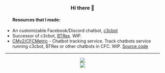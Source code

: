 <div align="center">
  <h3>Hi there 👋</h3>
  <ul align="left">
    <h4>Resources that I made:</h4>
    <li>An customizable Facebook/Discord chatbot, <a href="https://github.com/c3cbot/c3c-0x">c3cbot</a></li>
    <li>Successor of c3cbot, <a href="https://github.com/1CB/BTRex">BTRex</a>. WIP.</li>
    <li>
      <a href="https://metric-cfc.herokuapp.com">CMv2/CFCMetric</a> - Chatbot tracking service. Track chatbots service running c3cbot, BTRex or other chatbots in CFC. WIP. 
      <a href="https://github.com/Project-Dec1mus/central-metric">Source code</a>
    </li>
  </ul>
  <hr>
  <a href="https://github.com/anuraghazra/github-readme-stats">
    <img src="https://github-readme-stats.vercel.app/api?username=BadAimWeeb&show_icons=true&theme=tokyonight&count_private=true">
  </a><br>
  <a href="https://github.com/anuraghazra/github-readme-stats">
    <img src="https://github-readme-stats.vercel.app/api//top-langs?username=BadAimWeeb&show_icons=true&theme=tokyonight&count_private=true&langs_count=10&layout=compact">
  </a>
</div>

<!--
- 🔭 I’m currently working on ...
- 🌱 I’m currently learning ...
- 👯 I’m looking to collaborate on ...
- 🤔 I’m looking for help with ...
- 💬 Ask me about ...
- 📫 How to reach me: ...
- 😄 Pronouns: ...
- ⚡ Fun fact: ...
-->
